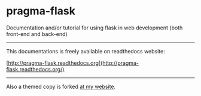 # pragma-flask
Documentation and/or tutorial for using flask in web development (both front-end and back-end)

---

This documentations is freely available on readthedocs website:

[http://pragma-flask.readthedocs.org](http://pragma-flask.readthedocs.org/)

---

Also a themed copy is forked [at my website](http://pile.wf:8000/).
